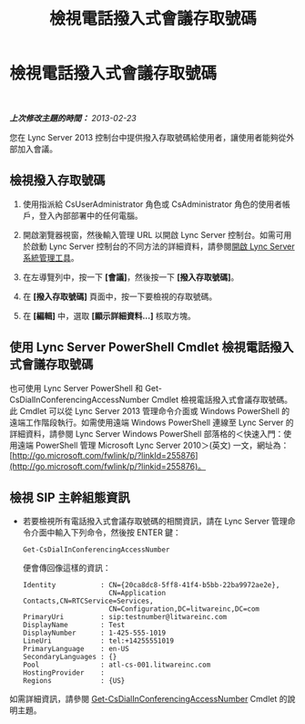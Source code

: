 ﻿---
title: 檢視電話撥入式會議存取號碼
TOCTitle: 檢視電話撥入式會議存取號碼
ms:assetid: 41a7dfb4-0c89-4650-b61b-0e1bf875c62b
ms:mtpsurl: https://technet.microsoft.com/zh-tw/library/JJ688037(v=OCS.15)
ms:contentKeyID: 49890038
ms.date: 08/10/2015
mtps_version: v=OCS.15
ms.translationtype: HT
---

# 檢視電話撥入式會議存取號碼

 

_**上次修改主題的時間：** 2013-02-23_

您在 Lync Server 2013 控制台中提供撥入存取號碼給使用者，讓使用者能夠從外部加入會議。

## 檢視撥入存取號碼

1.  使用指派給 CsUserAdministrator 角色或 CsAdministrator 角色的使用者帳戶，登入內部部署中的任何電腦。

2.  開啟瀏覽器視窗，然後輸入管理 URL 以開啟 Lync Server 控制台。如需可用於啟動 Lync Server 控制台的不同方法的詳細資料，請參閱[開啟 Lync Server 系統管理工具](lync-server-2013-open-lync-server-administrative-tools.md)。

3.  在左導覽列中，按一下 **\[會議\]**，然後按一下 **\[撥入存取號碼\]**。

4.  在 **\[撥入存取號碼\]** 頁面中，按一下要檢視的存取號碼。

5.  在 **\[編輯\]** 中，選取 **\[顯示詳細資料...\]** 核取方塊。

## 使用 Lync Server PowerShell Cmdlet 檢視電話撥入式會議存取號碼

也可使用 Lync Server PowerShell 和 Get-CsDialInConferencingAccessNumber Cmdlet 檢視電話撥入式會議存取號碼。此 Cmdlet 可以從 Lync Server 2013 管理命令介面或 Windows PowerShell 的遠端工作階段執行。如需使用遠端 Windows PowerShell 連線至 Lync Server 的詳細資料，請參閱 Lync Server Windows PowerShell 部落格的＜快速入門：使用遠端 PowerShell 管理 Microsoft Lync Server 2010＞(英文) 一文，網址為：[http://go.microsoft.com/fwlink/p/?linkId=255876](http://go.microsoft.com/fwlink/p/?linkid=255876)。

## 檢視 SIP 主幹組態資訊

  - 若要檢視所有電話撥入式會議存取號碼的相關資訊，請在 Lync Server 管理命令介面中輸入下列命令，然後按 ENTER 鍵：
    
        Get-CsDialInConferencingAccessNumber
    
    便會傳回像這樣的資訊：
    
        Identity           : CN={20ca8dc8-5ff8-41f4-b5bb-22ba9972ae2e},
                             CN=Application Contacts,CN=RTCService=Services,
                             CN=Configuration,DC=litwareinc,DC=com
        PrimaryUri         : sip:testnumber@litwareinc.com
        DisplayName        : Test
        DisplayNumber      : 1-425-555-1019
        LineUri            : tel:+14255551019
        PrimaryLanguage    : en-US
        SecondaryLanguages : {}
        Pool               : atl-cs-001.litwareinc.com
        HostingProvider    :
        Regions            : {US}

如需詳細資訊，請參閱 [Get-CsDialInConferencingAccessNumber](https://docs.microsoft.com/en-us/powershell/module/skype/Get-CsDialInConferencingAccessNumber) Cmdlet 的說明主題。

